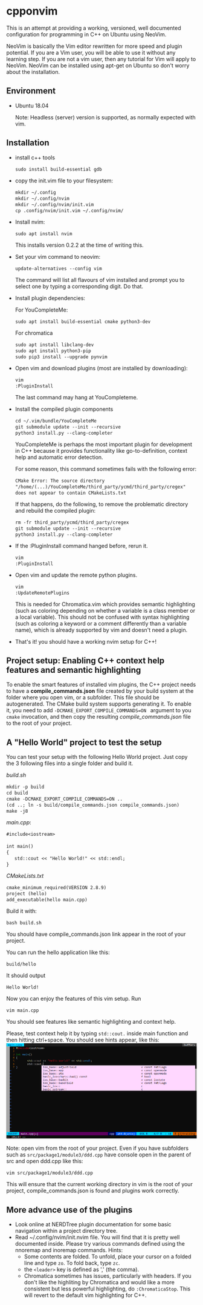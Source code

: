 # cpponvim

This is an attempt at providing a working, versioned, well documented configuration for programming in C++ on Ubuntu using NeoVim.

NeoVim is basically the Vim editor rewritten for more speed and plugin potential. If you are a Vim user, you will be able to use it without any learning step. If you are not a vim user, then any tutorial for Vim will apply to NeoVim.
NeoVim can be installed using apt-get on Ubuntu so don't worry about the installation.

## Environment

* Ubuntu 18.04 

  Note: Headless (server) version is supported, as normally expected with vim.

## Installation

* install c++ tools
  ```
  sudo install build-essential gdb 
  ```

* copy the init.vim file to your filesystem:
  ```
  mkdir ~/.config
  mkdir ~/.config/nvim
  mkdir ~/.config/nvim/init.vim
  cp .config/nvim/init.vim ~/.config/nvim/
  ```

* Install nvim:
  ```
  sudo apt install nvim
  ```
  This installs version 0.2.2 at the time of writing this.

* Set your vim command to neovim:
  ```
  update-alternatives --config vim
  ```
  The command will list all flavours of vim installed and prompt you to select one by typing a corresponding digit. Do that.

* Install plugin dependencies:

  For YouCompleteMe:
  ```
  sudo apt install build-essential cmake python3-dev
  ```
  For chromatica
  ```
  sudo apt install libclang-dev
  sudo apt install python3-pip
  sudo pip3 install --upgrade pynvim
  ```

* Open vim and download plugins (most are installed by downloading):
  ```
  vim
  :PluginInstall
  ```
  The last command may hang at YouCompleteme.

* Install the compiled plugin components
  ```
  cd ~/.vim/bundle/YouCompleteMe
  git submodule update --init --recursive
  python3 install.py --clang-completer
  ```
  YouCompleteMe is perhaps the most important plugin for development in C++ because it provides functionality like go-to-definition, context help and automatic error detection.
  
  For some reason, this command sometimes fails with the following error:
  ```
  CMake Error: The source directory "/home/(...)/YouCompleteMe/third_party/ycmd/third_party/cregex" does not appear to contain CMakeLists.txt
  ```
  If that happens, do the following, to remove the problematic directory and rebuild the compiled plugin:
  ```
  rm -fr third_party/ycmd/third_party/cregex
  git submodule update --init --recursive
  python3 install.py --clang-completer
  ```
  
* If the :PluginInstall command hanged before, rerun it.
  ```
  vim
  :PluginInstall
  ```
  
* Open vim and update the remote python plugins.
  ```
  vim
  :UpdateRemotePlugins
  ```
  This is needed for Chromatica.vim which provides semantic highlighting (such as coloring depending on whether a variable is a class member or a local variable). This should not be confused with syntax highlighting (such as coloring a keyword or a comment differently than a variable name), which is already supported by vim and doesn't need a plugin.
  

* That's it! you should have a working nvim setup for C++!

## Project setup: Enabling C++ context help features and semantic highlighting

To enable the smart features of installed vim plugins, the C++ project
needs to have a **compile_commands.json** file created by your build system at the folder where you open vim, or a subfolder. This file should be autogenerated. The CMake build system supports generating it. To enable it, you need to add `-DCMAKE_EXPORT_COMPILE_COMMANDS=ON ` argument to you `cmake` invocation, and then copy the resulting *compile_commands.json* file to the root of your project.

## A "Hello World" project to test the setup

You can test your setup with the following Hello World project. Just copy the 3 following files into a single folder and build it.

*build.sh*
```
mkdir -p build
cd build
cmake -DCMAKE_EXPORT_COMPILE_COMMANDS=ON ..
(cd ..; ln -s build/compile_commands.json compile_commands.json)
make -j8
```

*main.cpp*:
```
#include<iostream>
 
int main()
{
   std::cout << "Hello World!" << std::endl;
}
```

*CMakeLists.txt*
```
cmake_minimum_required(VERSION 2.8.9)
project (hello)
add_executable(hello main.cpp)
```

Build it with:
```
bash build.sh
```

You should have compile_commands.json link appear in the root of your project.

You can run the hello application like this:
```
build/hello
```
It should output
```
Hello World!
```

Now you can enjoy the features of this vim setup.
Run
```
vim main.cpp
```

You should see features like semantic highlighting and context help.

Please, test context help it by typing `std::cout.` inside main function and then hitting ctrl+space. You should see hints appear, like this:
![](images/screenshot_context_help.png)

Note: 
open vim from the root of your project.
Even if you have subfolders such as `src/package1/module3/ddd.cpp` have console open in the parent of src and open ddd.cpp like this:
```
vim src/package1/module3/ddd.cpp
```
This will ensure that the current working directory in vim is the root of your project, compile_commands.json is found and plugins work correctly.

## More advance use of the plugins

* Look online at NERDTree plugin documentation for some basic navigation within a project directory tree. 
* Read ~/.config/nvim/init.nvim file. You will find that it is pretty well documented inside. Please try various commands defined using the nnoremap and inoremap commands. 
Hints:
  * Some contents are folded. To unfold, place your cursor on a folded line and type `zo`. To fold back, type `zc`.
  * the `<leader>` key is defined as ',' (the comma).
  * Chromatica sometimes has issues, particularly with headers. If you don't like the highliting by Chromatica and would like a more consistent but less powerful highlighting, do `:ChromaticaStop`. This will revert to the default vim highlighting for C++.
